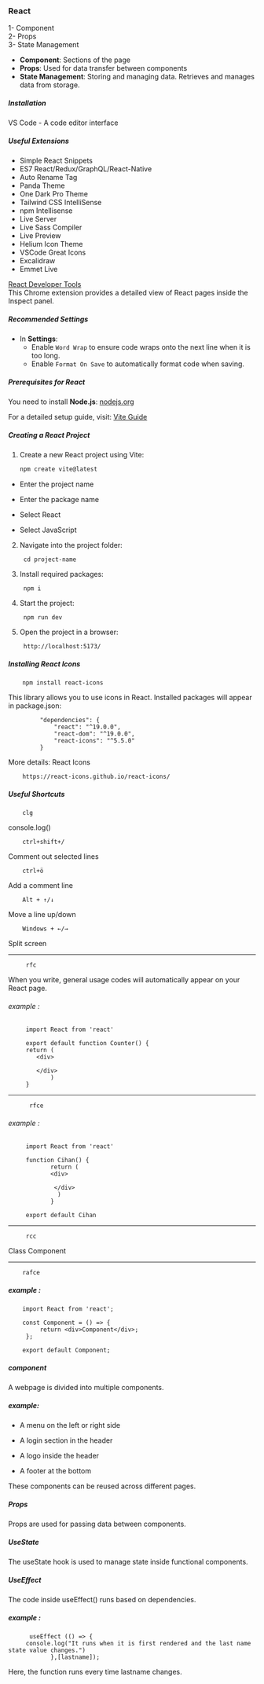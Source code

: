 ### React

1- Component  
2- Props  
3- State Management  

   - **Component**: Sections of the page  
   - **Props**: Used for data transfer between components  
   - **State Management**: Storing and managing data. Retrieves and manages data from storage.  

##### Installation  

VS Code - A code editor interface  

##### Useful Extensions  

- Simple React Snippets  
- ES7 React/Redux/GraphQL/React-Native  
- Auto Rename Tag  
- Panda Theme  
- One Dark Pro Theme  
- Tailwind CSS IntelliSense  
- npm Intellisense  
- Live Server  
- Live Sass Compiler  
- Live Preview  
- Helium Icon Theme  
- VSCode Great Icons  
- Excalidraw  
- Emmet Live  

[React Developer Tools](https://chromewebstore.google.com/detail/react-developer-tools/fmkadmapgofadopljbjfkapdkoienihi?hl=en&pli=1)  
This Chrome extension provides a detailed view of React pages inside the Inspect panel.  

##### Recommended Settings  

- In **Settings**:  
  - Enable `Word Wrap` to ensure code wraps onto the next line when it is too long.  
  - Enable `Format On Save` to automatically format code when saving.  

##### Prerequisites for React  

You need to install **Node.js**: [nodejs.org](https://nodejs.org/en)  

For a detailed setup guide, visit: [Vite Guide](https://vite.dev/guide/)  

##### Creating a React Project  

1. Create a new React project using Vite:  
   ```sh
   npm create vite@latest

- Enter the project name

- Enter the package name

- Select React

- Select JavaScript

2. Navigate into the project folder:

        cd project-name

3. Install required packages:

        npm i

4. Start the project:

        npm run dev

5. Open the project in a browser:

        http://localhost:5173/


##### Installing React Icons

        npm install react-icons

This library allows you to use icons in React.
Installed packages will appear in package.json:


             "dependencies": {
                 "react": "^19.0.0",
                 "react-dom": "^19.0.0",
                 "react-icons": "^5.5.0"
             }


More details: React Icons

        https://react-icons.github.io/react-icons/


##### Useful Shortcuts

        clg 

console.log()  

        ctrl+shift+/ 

Comment out selected lines

        ctrl+ö  

Add a comment line

        Alt + ↑/↓

Move a line up/down

        Windows + ←/→

Split screen

------------------------------------------

         rfc   

When you write, general usage codes will automatically appear on your React page.
         
###### example :  
         
         import React from 'react'

         export default function Counter() {
         return (
            <div>
      
            </div>
                )
         }

-----------------------------------------------

          rfce

###### example :  

         import React from 'react'

         function Cihan() {
                return (
                <div>
      
                 </div>
                  )
                }

         export default Cihan

-------------------------------------------

         rcc

Class Component

--------------------------------------------

        rafce 
        
 ##### example :
  
        import React from 'react';

        const Component = () => {
             return <div>Component</div>;
         };

        export default Component;



##### component 

A webpage is divided into multiple components.

##### example:

- A menu on the left or right side

- A login section in the header

- A logo inside the header

- A footer at the bottom

 These components can be reused across different pages.

 ##### Props 

 Props are used for passing data between components.

 ##### UseState

 The useState hook is used to manage state inside functional components.

##### UseEffect

The code inside useEffect() runs based on dependencies.

##### example :

          useEffect (() => {
         console.log("It runs when it is first rendered and the last name state value changes.")
                },[lastname]);

Here, the function runs every time lastname changes.
